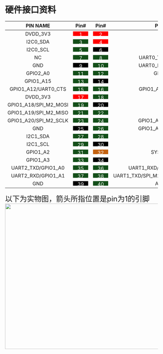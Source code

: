 # 硬件接口资料

<title>Document</title>

| <div style="text-align: center;">PIN NAME</div> | <div style="text-align: center;">Pin#</div> | <div style="text-align: center;">Pin#</div> | <div style="text-align: center;">PIN NAME</div> | 
| --- | --- | --- | --- |
| <div style="text-align: center;">DVDD_3V3</div> |<div style="background-color:red ;width: 50px;height: 15px;text-align: center;"><font color="#FFFFFF">1</div></font>|<div style="background-color:red ;width: 50px;height: 15px;text-align: center;"><font color="#FFFFFF">2</div></font>| <div style="text-align: center;">VBUS</div> |
| <div style="text-align: center;">I2C0_SDA</div> |<div style="background-color:rgb(19,79,25) ;width: 50px;height: 15px;text-align: center;"><font color="#FFFFFF">3</div></font>|<div style="background-color:red ;width: 50px;height: 15px;text-align: center;"><font color="#FFFFFF">4</div></font>| <div style="text-align: center;">VBUS</div> |
| <div style="text-align: center;">I2C0_SCL</div> |<div style="background-color:rgb(19,79,25) ;width: 50px;height: 15px;text-align: center;"><font color="#FFFFFF">5</div></font>|<div style="background-color:black ;width: 50px;height: 15px;text-align: center;"><font color="#FFFFFF">6</div></font>| <div style="text-align: center;">GND</div> |
| <div style="text-align: center;">NC</div> |<div style="background-color:rgb(19,79,25) ;width: 50px;height: 15px;text-align: center;"><font color="#FFFFFF">7</div></font>|<div style="background-color:rgb(19,79,25) ;width: 50px;height: 15px;text-align: center;"><font color="#FFFFFF">8</div></font>| <div style="text-align: center;">UART0_TXD/GPIO0_A28</div> |
| <div style="text-align: center;">GND</div> |<div style="background-color:black ;width: 50px;height: 15px;text-align: center;"><font color="#FFFFFF">9</div></font>|<div style="background-color:rgb(19,79,25) ;width: 50px;height: 15px;text-align: center;"><font color="#FFFFFF">10</div></font>| <div style="text-align: center;">UART0_RXD/GPIO0_A29</div> |
| <div style="text-align: center;">GPIO2_A0</div> |<div style="background-color:rgb(19,79,25) ;width: 50px;height: 15px;text-align: center;"><font color="#FFFFFF">11</div></font>|<div style="background-color:rgb(19,79,25) ;width: 50px;height: 15px;text-align: center;"><font color="#FFFFFF">12</div></font>| <div style="text-align: center;">GPIO1_A14</div> |
| <div style="text-align: center;">GPIO1_A15</div> |<div style="background-color:rgb(19,79,25) ;width: 50px;height: 15px;text-align: center;"><font color="#FFFFFF">13</div></font>|<div style="background-color:black ;width: 50px;height: 15px;text-align: center;"><font color="#FFFFFF">14</div></font>| <div style="text-align: center;">GND</div> |
| <div style="text-align: center;">GPIO1_A12/UART0_CTS</div> |<div style="background-color:rgb(19,79,25) ;width: 50px;height: 15px;text-align: center;"><font color="#FFFFFF">15</div></font>|<div style="background-color:rgb(19,79,25) ;width: 50px;height: 15px;text-align: center;"><font color="#FFFFFF">16</div></font>| <div style="text-align: center;">GPIO1_A13/UART0_RTS</div> |
| <div style="text-align: center;">DVDD_3V3</div> |<div style="background-color:red ;width: 50px;height: 15px;text-align: center;"><font color="#FFFFFF">17</div> |<div style="background-color:rgb(19,79,25) ;width: 50px;height: 15px;text-align: center;"><font color="#FFFFFF">18</div></font>| <div style="text-align: center;">NC</div> |
| <div style="text-align: center;">GPIO1_A18/SPI_M2_MOSI</div> |<div style="background-color:rgb(19,79,25) ;width: 50px;height: 15px;text-align: center;"><font color="#FFFFFF">19</div></font>|<div style="background-color:black ;width: 50px;height: 15px;text-align: center;"><font color="#FFFFFF">20</div></font>| <div style="text-align: center;">GND</div> |
| <div style="text-align: center;">GPIO1_A19/SPI_M2_MISO</div> |<div style="background-color:rgb(19,79,25) ;width: 50px;height: 15px;text-align: center;"><font color="#FFFFFF">21</div></font>|<div style="background-color:rgb(19,79,25) ;width: 50px;height: 15px;text-align: center;"><font color="#FFFFFF">22</div></font>| <div style="text-align: center;">NC</div> |
| <div style="text-align: center;">GPIO1_A20/SPI_M2_SCLK</div> |<div style="background-color:rgb(19,79,25) ;width: 50px;height: 15px;text-align: center;"><font color="#FFFFFF">23</div></font>|<div style="background-color:rgb(19,79,25) ;width: 50px;height: 15px;text-align: center;"><font color="#FFFFFF">24</div></font>| <div style="text-align: center;">GPIO1_A27/SPI_M2_CS0</div> |
| <div style="text-align: center;">GND</div> |<div style="background-color:black ;width: 50px;height: 15px;text-align: center;"><font color="#FFFFFF">25</div></font>|<div style="background-color:rgb(19,79,25) ;width: 50px;height: 15px;text-align: center;"><font color="#FFFFFF">26</div></font>| <div style="text-align: center;">GPIO1_A21/SPI_M2_CS1</div> |
| <div style="text-align: center;">I2C1_SDA</div> |<div style="background-color:rgb(19,79,25) ;width: 50px;height: 15px;text-align: center;"><font color="#FFFFFF">27</div></font>|<div style="background-color:rgb(19,79,25) ;width: 50px;height: 15px;text-align: center;"><font color="#FFFFFF">28</div></font>| <div style="text-align: center;">NC</div> |
| <div style="text-align: center;">I2C1_SCL</div> |<div style="background-color:rgb(19,79,25) ;width: 50px;height: 15px;text-align: center;"><font color="#FFFFFF">29</div></font>|<div style="background-color:black ;width: 50px;height: 15px;text-align: center;"><font color="#FFFFFF">30</div></font>| <div style="text-align: center;">GND</div> |
| <div style="text-align: center;">GPIO1_A2</div> |<div style="background-color:rgb(19,79,25) ;width: 50px;height: 15px;text-align: center;"><font color="#FFFFFF">31</div></font>|<div style="background-color:rgb(196,98,16) ;width: 50px;height: 15px;text-align: center;"><font color="#FFFFFF">32</div></font>| <div style="text-align: center;">SYS_RSTN_IN</div> |
| <div style="text-align: center;">GPIO1_A3</div> |<div style="background-color:rgb(19,79,25) ;width: 50px;height: 15px;text-align: center;"><font color="#FFFFFF">33</div></font>|<div style="background-color:black ;width: 50px;height: 15px;text-align: center;"><font color="#FFFFFF">34</div></font>| <div style="text-align: center;">GND</div> |
| <div style="text-align: center;">UART2_TXD/GPIO1_A0</div> |<div style="background-color:rgb(19,79,25) ;width: 50px;height: 15px;text-align: center;"><font color="#FFFFFF">35</div></font>|<div style="background-color:rgb(19,79,25) ;width: 50px;height: 15px;text-align: center;"><font color="#FFFFFF">36</div></font>| <div style="text-align: center;">UART1_RXD/PWM07/GPIO0_A31</div> |
| <div style="text-align: center;">UART2_RXD/GPIO1_A1</div> |<div style="background-color:rgb(19,79,25) ;width: 50px;height: 15px;text-align: center;"><font color="#FFFFFF">37</div></font>|<div style="background-color:rgb(19,79,25) ;width: 50px;height: 15px;text-align: center;"><font color="#FFFFFF">38</div></font>| <div style="text-align: center;">UART1_TXD/SPI_M2_CS3/PWM06/GPIO0_A30</div> |
| <div style="text-align: center;">GND</div> |<div style="background-color:black ;width: 50px;height: 15px;text-align: center;"><font color="#FFFFFF">39</div></font>|<div style="background-color:rgb(19,79,25) ;width: 50px;height: 15px;text-align: center;"><font color="#FFFFFF">40</div></font>| <div style="text-align: center;">ADC_AIN0</div> |

<font size="5">以下为实物图，箭头所指位置是pin为1的引脚<br /></font>
<img src="Y:/share/axera-pi-zero-docs/source/media/PIN.png" width="640" height="480"/><br />